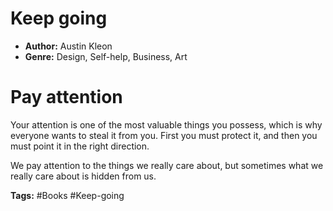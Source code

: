 # Keep going
- **Author:** Austin Kleon
- **Genre:** Design, Self-help, Business, Art

# Pay attention
Your attention is one of the most valuable things you possess, which is why everyone wants to steal it from you. First you must protect it, and then you must point it in the right direction.

We pay attention to the things we really care about, but sometimes what we really care about is hidden from us.

**Tags:** #Books  #Keep-going